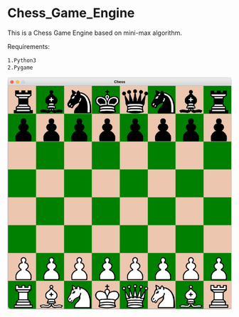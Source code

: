 # Chess_Game_Engine

This is a Chess Game Engine based on mini-max algorithm.


Requirements:

```
1.Python3
2.Pygame
```

![](images/chess_display.png)
